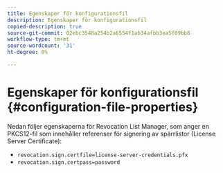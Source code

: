 ```yaml
---
title: Egenskaper för konfigurationsfil
description: Egenskaper för konfigurationsfil
copied-description: true
source-git-commit: 02ebc3548a254b2a6554f1ab34afbb3ea5f09bb8
workflow-type: tm+mt
source-wordcount: '31'
ht-degree: 0%

---
```


# Egenskaper för konfigurationsfil {#configuration-file-properties}

Nedan följer egenskaperna för Revocation List Manager, som anger en PKCS12-fil som innehåller referenser för signering av spärrlistor (License Server Certificate):

* `revocation.sign.certfile=license-server-credentials.pfx`
* `revocation.sign.certpass=password`
